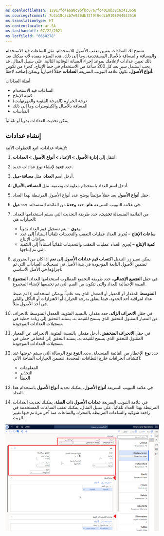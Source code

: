 ```yaml
---
ms.openlocfilehash: 12917fd4a6a8c9bfbc67a7fc4018b38c63413658
ms.sourcegitcommit: 7b3b18c3cb7e930dbf2f9f6edcb9108044033616
ms.translationtype: HT
ms.contentlocale: ar-SA
ms.lasthandoff: 07/22/2021
ms.locfileid: "6668278"
---
```

تسمح لك العدادات بتعيين تعقب الأصول للاستخدام، مثل الساعات قيد الاستخدام والمسافة والمسافة بالأميال المستخدمة، وما إلى ذلك. هذه الميزة مفيدة لأنه يمكنك بعد ذلك تعيين عدادات لإعلامك بموعد إجراء الصيانة الوقائية التالية. على سبيل المثال، قد يجب استبدل سيرٍ بعد كل 200 ساعة من الاستخدام في خط الإنتاج. كجزء من تكوين **أنواع الأصول**، تكون علامة التبويب السريعة **العدادات** حقلاً اختيارياً ويمكن إضافته لاحقاً.  

أمثلة العدادات:

- الساعات قيد الاستخدام
- كمية الإنتاج
- درجة الحرارة (الدرجة المئوية والفهرنهايت)
- المسافة بالأميال والكيلومترات وما إلى ذلك
- القياسات

يمكن تحديث العدادات يدوياً أو تلقائياً

## <a name="create-counters"></a>إنشاء عدادات
لإنشاء عدادات، اتبع الخطوات الآتية:

1.  انتقل إلى **إدارة الأصول > الإعداد > أنواع الأصول > العدادات**.
2.  حدد **جديد** لإنشاء نوع عدادات جديد.
3.  أدخل اسم **العداد**، مثل **مسافة-ميل**.
4.  أدخل **اسم** العداد باستخدام معلومات وصفية، مثل **المسافة بالأميال**. 
5.  حقل **أنواع الأصول** يعد حقلاً مؤتمتاً يوضح عدد أنواع الأصول المرتبطة بهذا العداد. 
6.  في علامة التبويب السريعة **عام**، حدد **وحدة** من القائمة المنسدلة. حدد **ميل**.
7.  من القائمة المنسدلة **تحديث**، حدد طريقة التحديث التي سيتم استخدامها للعداد. الخيارات هي: 
    - **يدوي** – يتم تسجيل قيم العداد يدوياً.
    - **ساعات الإنتاج** – يُجري العداد عمليات التعقب والتحديثات تلقائياً استناداً إلى عدد ساعات الإنتاج.
    - **كمية الإنتاج** – يُجري العداد عمليات التعقب والتحديثات تلقائياً استناداً إلى الكمية التي تم إنتاجها. 
8.  يمكن تغيير زر التبديل **اكتساب قيم عدادات الأصول** إلى **نعم** إذا كان من الضروري تضمين الأصول التابعة الموجودة في بنية الأصل في تسجيلات العدادات التي تم اجراؤها في الأصل الأساسي.
9.  في حقل **التجميع الإجمالي**، حدد طريقة التجميع المطلوب استخدامها للعداد. **المجموع** القيمة الإجمالية للعداد والتي تتكون من القيم التي تم تجميعها لإنشاء المجموع. 

    **المتوسط** المقدار أو المعيار أو المعدل الذي يعد عادياً. ويمكن استخدامه إذا تم ضبط عداد لمراقبة أحد الحدود، فيما يتعلق بدرجة الحرارة أو الاهتزازات أو التآكل والبلى في أحد الأصول مثلاً.
10. في حقل **الانحراف الزائد**، حدد مقدار، بالنسبة المئوية، المعدل المتوسط للانحراف عن المعيار المقبول للتحقق الذي يسمح للقيمة به. يستند التحقق إلى زيادة خطية في تسجيلات العدادات الموجودة.
11. في حقل **الانحراف المنخفض**، أدخل مقدار، بالنسبة المئوية، الانحراف عن المعيار المقبول للتحقق الذي يسمح للقيمة به. يستند التحقق إلى انخفاض خطي في تسجيلات العدادات الموجودة.
12. حدد **نوع** الإخطار من القائمة المنسدلة. يحدد **النوع** نوع الرسالة التي سيتم عرضها عند اكتشاف انحرافات خارج النطاقات المحددة. تتضمن الخيارات المتاحة الآتي:
    - ‏‏‏‏‏‏‏‏‏‏‏‏‏‏‏‏‏‏‏المعلومات
    - التحذير
    - الخطأ
13. في علامة التبويب السريعة **أنواع الأصول**، يمكنك تحديد **أنواع الأصول** باستخدام هذا العداد.
14. في علامة التبويب السريعة **عدادات الأصول ذات الصلة**، يمكنك تحديث العدادات المرتبطة بهذا العداد تلقائياً. على سبيل المثال، يمكنك تعقب الساعات المستخدمة في رافعة شوكية والساعات المرتبطة بالمحرك والساعات منذ آخر مرة تم فيها تغيير الزيت. 

[![لقطة شاشة لمثال في صفحة العدادات.](../media/counters-ssm.png)](../media/counters-ssm.png#lightbox)


